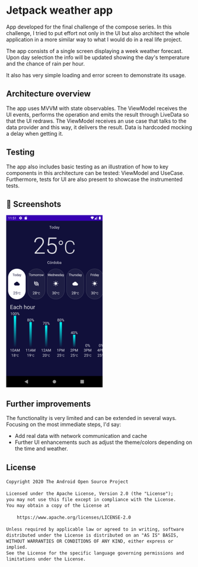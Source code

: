 # Jetpack weather app

App developed for the final challenge of the compose series. In this challenge, I tried to put
effort not only in the UI but also architect the whole application in a more similar way to what I
would do in a real life project.

The app consists of a single screen displaying a week weather forecast. Upon day selection the info
will be updated showing the day's temperature and the chance of rain per hour.

It also has very simple loading and error screen to demonstrate its usage.

## Architecture overview

The app uses MVVM with state observables. The ViewModel receives the UI events, performs the
operation and emits the result through LiveData so that the UI redraws. The ViewModel receives an
use case that talks to the data provider and this way, it delivers the result. Data is hardcoded
mocking a delay when getting it.

## Testing

The app also includes basic testing as an illustration of how to key components in this architecture
can be tested: ViewModel and UseCase. Furthermore, tests for UI are also present to showcase the
instrumented tests.

## :camera_flash: Screenshots

<img src="/results/screenshot_1.png" width="260">

## Further improvements

The functionality is very limited and can be extended in several ways. Focusing on the most
immediate steps, I'd say:

- Add real data with network communication and cache
- Further UI enhancements such as adjust the theme/colors depending on the time and weather.

## License

```
Copyright 2020 The Android Open Source Project

Licensed under the Apache License, Version 2.0 (the "License");
you may not use this file except in compliance with the License.
You may obtain a copy of the License at

    https://www.apache.org/licenses/LICENSE-2.0

Unless required by applicable law or agreed to in writing, software
distributed under the License is distributed on an "AS IS" BASIS,
WITHOUT WARRANTIES OR CONDITIONS OF ANY KIND, either express or implied.
See the License for the specific language governing permissions and
limitations under the License.
```
